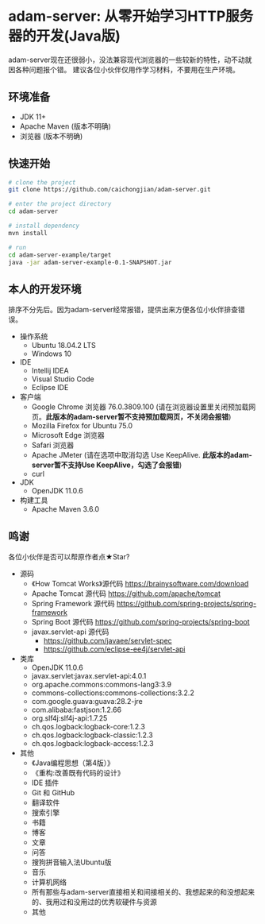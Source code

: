 # adam-server: 从零开始学习HTTP服务器的开发(Java版)
adam-server现在还很弱小，没法兼容现代浏览器的一些较新的特性，动不动就因各种问题报个错。
建议各位小伙伴仅用作学习材料，不要用在生产环境。

## 环境准备
+ JDK 11+
+ Apache Maven (版本不明确)
+ 浏览器 (版本不明确)

## 快速开始
```bash
# clone the project
git clone https://github.com/caichongjian/adam-server.git

# enter the project directory
cd adam-server

# install dependency
mvn install

# run
cd adam-server-example/target
java -jar adam-server-example-0.1-SNAPSHOT.jar
```

## 本人的开发环境
排序不分先后。因为adam-server经常报错，提供出来方便各位小伙伴排查错误。
+ 操作系统
    + Ubuntu 18.04.2 LTS
    + Windows 10
+ IDE
    + Intellij IDEA
    + Visual Studio Code
    + Eclipse IDE
+ 客户端
    + Google Chrome 浏览器 76.0.3809.100 (请在浏览器设置里关闭预加载网页。**此版本的adam-server暂不支持预加载网页，不关闭会报错**)
    + Mozilla Firefox for Ubuntu 75.0
    + Microsoft Edge 浏览器
    + Safari 浏览器
    + Apache JMeter (请在选项中取消勾选 Use KeepAlive. **此版本的adam-server暂不支持Use KeepAlive，勾选了会报错**)
    + curl
+ JDK
    + OpenJDK 11.0.6
+ 构建工具
    + Apache Maven 3.6.0

## 鸣谢
各位小伙伴是否可以帮原作者点★Star?
+ 源码
    + 《How Tomcat Works》源代码 https://brainysoftware.com/download
    + Apache Tomcat 源代码 https://github.com/apache/tomcat
    + Spring Framework 源代码 https://github.com/spring-projects/spring-framework
    + Spring Boot 源代码 https://github.com/spring-projects/spring-boot
    + javax.servlet-api 源代码
        + https://github.com/javaee/servlet-spec
        + https://github.com/eclipse-ee4j/servlet-api
+ 类库
    + OpenJDK 11.0.6
    + javax.servlet:javax.servlet-api:4.0.1
    + org.apache.commons:commons-lang3:3.9
    + commons-collections:commons-collections:3.2.2
    + com.google.guava:guava:28.2-jre
    + com.alibaba:fastjson:1.2.66
    + org.slf4j:slf4j-api:1.7.25
    + ch.qos.logback:logback-core:1.2.3
    + ch.qos.logback:logback-classic:1.2.3
    + ch.qos.logback:logback-access:1.2.3
+ 其他
    + 《Java编程思想（第4版）》
    + 《重构:改善既有代码的设计》
    + IDE 插件
    + Git 和 GitHub
    + 翻译软件
    + 搜索引擎
    + 书籍
    + 博客
    + 文章
    + 问答
    + 搜狗拼音输入法Ubuntu版
    + 音乐
    + 计算机网络
    + 所有那些与adam-server直接相关和间接相关的、我想起来的和没想起来的、我用过和没用过的优秀软硬件与资源
    + 其他

